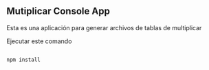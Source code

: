 ## Mutiplicar Console App

Esta es una aplicación para generar archivos de tablas de multiplicar

Ejecutar este comando

```

npm install
```